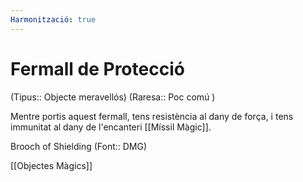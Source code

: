 ```yaml
---
Harmonització: true
---
```

# Fermall de Protecció

(Tipus:: Objecte meravellós) (Raresa:: Poc comú )

Mentre portis aquest fermall, tens resistència al dany de força, i tens immunitat al dany de l'encanteri [[Míssil Màgic]].

Brooch of Shielding (Font:: DMG)

[[Objectes Màgics]]